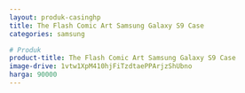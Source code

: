 ```yaml
---
layout: produk-casinghp
title: The Flash Comic Art Samsung Galaxy S9 Case
categories: samsung

# Produk
product-title: The Flash Comic Art Samsung Galaxy S9 Case
image-drive: 1vtw1XpM410hjFiTzdtaePPArjzShUbno
harga: 90000
---
```

